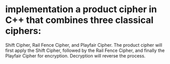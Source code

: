 # implementation a product cipher in C++ that combines three classical ciphers:
Shift Cipher, Rail Fence Cipher, and Playfair Cipher. The product cipher will first apply the Shift Cipher, followed by the Rail Fence Cipher, and finally the Playfair Cipher for encryption. Decryption will reverse the process.
